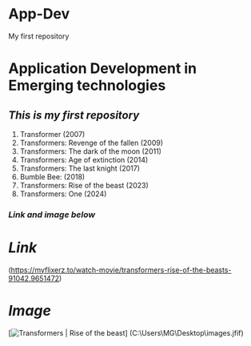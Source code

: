 # App-Dev
My first repository
# **Application Development in Emerging technologies** 

## *This is my first repository*

1. Transformer (2007)
2. Transformers: Revenge of the fallen (2009)
3. Transformers: The dark of the moon (2011)
4. Transformers: Age of extinction (2014)
5. Transformers: The last knight (2017)
6. Bumble Bee: (2018)
7. Transformers: Rise of the beast (2023)
8. Transformers: One (2024)

### *Link and image below*

# *Link*
 (https://myflixerz.to/watch-movie/transformers-rise-of-the-beasts-91042.9651472)

# *Image*
[![Transformers | Rise of the beast](https://www.google.com/url?sa=i&url=https%3A%2F%2Fwww.reddit.com%2Fr%2Ftransformers%2Fcomments%2F15f7uzf%2Fnow_that_the_novelty_is_gone_what_is_your_honest%2F&psig=AOvVaw0nz9wxQ32LvFLvjeCtFkqB&ust=1731667186304000&source=images&cd=vfe&opi=89978449&ved=0CBQQjRxqFwoTCPiW0o_R24kDFQAAAAAdAAAAABAJ)] (C:\Users\MG\Desktop\images.jfif)
